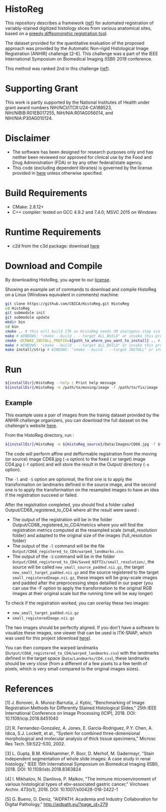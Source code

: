 # HistoReg
This repository describes a framework ([ref](https://arxiv.org/abs/1904.11929)) for automated registration of variably-stained digitized histology slices from various anatomical sites, based on a [greedy diffeomorphic registration tool](https://sites.google.com/view/greedyreg/about).

The dataset provided for the quantitative evaluation of the proposed approach was provided by the Automatic Non-rigid Histological Image Registration (ANHIR) challenge [2-6]. This challenge was a part of the IEEE International Symposium on Biomedical Imaging (ISBI) 2019 conference.

This method was ranked 2nd in this challenge ([ref](https://anhir.grand-challenge.org/Workshop-ISBI19/)).

# Supporting Grant

This work is partly supported by the National Institutes of Health under grant award numbers NIH/NCI/ITCR:U24-CA189523, NIH/NIBIB:R01EB017255, NIH/NIA:R01AG056014, and NIH/NIA:P30AG010124.

# Disclaimer

- The software has been designed for research purposes only and has neither been reviewed nor approved for clinical use by the Food and Drug Administration (FDA) or by any other federal/state agency.
- This code (excluding dependent libraries) is governed by the license provided in [here](https://www.med.upenn.edu/sbia/software-agreement.html) unless otherwise specified.

# Build Requirements 

- CMake: 2.8.12+
- C++ compiler: tested on GCC 4.9.2 and 7.4.0; MSVC 2015 on Windows

# Runtime Requirements

- c2d from the c3d package: download [here](http://www.itksnap.org/pmwiki/pmwiki.php?n=Downloads.C3D)

# Download and Compile

By downloading HistoReg, you agree to our [license](https://www.med.upenn.edu/sbia/software-agreement.html).

Showing an example set of commands to download and compile HistoReg on a Linux (Windows equivalent in comments) machine:

```bash
git clone https://github.com/CBICA/HistoReg.git HistoReg
cd HistoReg
git submodule init 
git submodule update
mkdir bin
cd bin
cmake .. # this will build ITK as HistoReg needs OR analogous step via cmake-gui; an example to specify the generator on Windows: 'cmake -G "Visual Studio 12 2015 Win64" ..'
make # WINDOWS: "cmake --build . --target ALL_BUILD" or invoke this project from Visual Studio
cmake -DCMAKE_INSTALL_PREFIX=${path_to_where_you_want_to_install} .. # this is for HistoReg; an example to specify the generator on Windows: 'cmake -DCMAKE_INSTALL_PREFIX=${path_to_where_you_want_to_install} -G "Visual Studio 12 2015 Win64" ..'
make # WINDOWS: "cmake --build . --target ALL_BUILD" or invoke this project from Visual Studio
make install/strip # WINDOWS: "cmake --build . --target INSTALL" or invoke this project from Visual Studio
```

# Run

```bash
${installDir}/HistoReg --help : Print help message
${installDir}/HistoReg -m /path/to/moving/image -f /path/to/fix/image -o /path/to/output/dir/ [-OPTIONAL]
```

## Example

This example uses a pair of images from the trainig dataset provided by the ANHIR challenge organizers, you can download the full dataset on the challenge's website [here](https://anhir.grand-challenge.org/Download/).

From the HistoReg directory, run :
```bash
${installDir}/HistoReg -m ${HistoReg_source}/Data/Images/CD68.jpg -f ${HistoReg_source}/Data/Images/CD4.jpg -o ${HistoReg_source}/Data/Output/ -l ${HistoReg_source}/Data/Landmarks/CD68.csv -S
```
The code will perform affine and defformable registration from the moving (or source) image CD68.jpg (`-m` option) to the fixed ( or target) image CD4.jpg (`-f` option) and will store the result in the Output/ directory (`-o` option). 

The `-l` and `-S` option are optionnal, the first one is to apply the transformation on landmarks defined in the source image, and the second one is to apply the transformation on the resampled images to have an idea if the registration succeed or failed.

After the registration completed, you should find a folder called Output/CD68_registered_to_CD4 where all the result were saved : 
- The output of the registration will be in the folder Output/CD68_registered_to_CD4/metrics where you will find the registration metrics computed at the resampled scale (small_resolution folder) and adapted to the original size of the images (full_resolution folder)
- The output of the `-l` command will be the file `Output/CD68_registered_to_CD4/warped_landmarks.csv`.
- The output of the `-S` command will be in the folder `Output/CD68_registered_to_CD4/Saved_NIFTIs/small_resolution/`, the source will be called `new_small_source_padded.nii.gz`, the target `new_small_target_padded.nii.gz` and the source registered to the target `small_registeredImage.nii.gz`, these images will be gray-scale images and padded after the preprocessing steps detailled in our paper (you can use the -F option to apply the transformation to the original RGB images at their original scale but the running time will be way longer) 

To check if the registration worked, you can overlay these two images: 
- `new_small_target_padded.nii.gz`
- `small_registeredImage.nii.gz`

The two images should be perfectly aligned. If you don't have a software to visualize these images, one viewer that can be used is ITK-SNAP, which was used for this project (download [here](http://www.itksnap.org/pmwiki/pmwiki.php?n=Downloads.SNAP3)).

You can then compare the warped landmarks (`Output/CD68_registered_to_CD4/warped_landmarks.csv`) with the landmarks defined in the target space (`Data/Landmarks/CD4.csv`), these landmarks should be very close (from a different of a few pixels to a few tenth of pixels, which is very small compared to the original images sizes).

# References
[1] J. Borovec, A. Munoz-Barrutia, J. Kybic, "Benchmarking of Image Registration Methods for Differently Stained Histological Slides," 25th IEEE International Conference on Image Processing (ICIP), 2018. DOI: 10.1109/icip.2018.8451040

[2] R. Fernandez-Gonzalez, A. Jones, E. Garcia-Rodriguez, P.Y. Chen, A. Idica, S.J. Lockett, et al., "System for combined three-dimensional morphological and molecular analysis of thick tissue specimens," Microsc Res Tech. 59:522–530, 2002.

[3] L. Gupta, B.M. Klinkhammer, P. Boor, D. Merhof, M. Gadermayr, "Stain independent segmentation of whole slide images: A case study in renal histology," IEEE 15th International Symposium on Biomedical Imaging (ISBI), 2018. DOI: 10.1109/isbi.2018.8363824

[4] I. Mikhailov, N. Danilova, P. Malkov, "The immune microenvironment of various histological types of ebv-associated gastric cancer," Virchows Archiv. 473(s1), 2018. DOI: 10.1007/s00428-018-2422-1

[5] G. Bueno, O. Deniz, "AIDPATH: Academia and Industry Collaboration for Digital Pathology," http://aidpath.eu/?page_id=279
